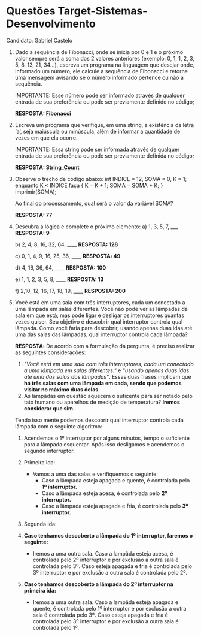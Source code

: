 # Questões Target-Sistemas-Desenvolvimento
Candidato: Gabriel Castelo

1. Dado a sequência de Fibonacci, onde se inicia por 0 e 1 e o próximo valor sempre será a soma dos 2 valores anteriores (exemplo: 0, 1, 1, 2, 3, 5, 8, 13, 21, 34...), escreva um programa na linguagem que desejar onde, informado um número, ele calcule a sequência de Fibonacci e retorne uma mensagem avisando se o número informado pertence ou não a sequência.

    IMPORTANTE: Esse número pode ser informado através de qualquer entrada de sua preferência ou pode ser previamente definido no código;

    **RESPOSTA: [Fibonacci](https://github.com/GabrielCastelo-31/Target-Sistemas-Desenvolvimento/blob/main/fibonacci.py])**

2. Escreva um programa que verifique, em uma string, a existência da letra ‘a’, seja maiúscula ou minúscula, além de informar a quantidade de vezes em que ela ocorre.

    IMPORTANTE: Essa string pode ser informada através de qualquer entrada de sua preferência ou pode ser previamente definida no código;

    **RESPOSTA: [String_Count](https://github.com/GabrielCastelo-31/Target-Sistemas-Desenvolvimento/blob/main/string_count.py)**

3. Observe o trecho de código abaixo: int INDICE = 12, SOMA = 0, K = 1; enquanto K < INDICE faça { K = K + 1; SOMA = SOMA + K; } imprimir(SOMA);

    Ao final do processamento, qual será o valor da variável SOMA?
   
    **RESPOSTA: 77**

5. Descubra a lógica e complete o próximo elemento:
    a) 1, 3, 5, 7, ___ **RESPOSTA: 9**

    b) 2, 4, 8, 16, 32, 64, ____ **RESPOSTA: 128**

    c) 0, 1, 4, 9, 16, 25, 36, ____ **RESPOSTA: 49**

    d) 4, 16, 36, 64, ____ **RESPOSTA: 100**

    e) 1, 1, 2, 3, 5, 8, ____ **RESPOSTA: 13**

    f) 2,10, 12, 16, 17, 18, 19, ____ **RESPOSTA: 200**


7. Você está em uma sala com três interruptores, cada um conectado a uma lâmpada em salas diferentes. Você não pode ver as lâmpadas da sala em que está, mas pode ligar e desligar os interruptores quantas vezes quiser. Seu objetivo é descobrir qual interruptor controla qual lâmpada. Como você faria para descobrir, usando apenas duas idas até uma das salas das lâmpadas, qual interruptor controla cada lâmpada?

     **RESPOSTA:**
     De acordo com a formulação da pergunta, é preciso realizar as seguintes considerações:
   1. _"Você está em uma sala com três interruptores, cada um conectado a uma lâmpada em salas diferentes."_ e _"usando apenas duas idas até uma das salas das lâmpadas"_. Essas duas frases implicam que **há três salas com uma lâmpada em cada, sendo que podemos visitar no máximo duas delas.**
   2. As lampâdas em questão aquecem o suficente para ser notado pelo tato humano ou aparelhos de medição de temperatura? **Iremos considerar que sim.**
  
   Tendo isso mente podemos descobrir qual interruptor controla cada lâmpada com o seguinte algoritmo:
   1. Acendemos o 1º interruptor por alguns minutos, tempo o suficiente para a lâmpada esquentar. Após isso desligamos e acendemos o segundo interruptor.
   2. Primeira Ida:
      - Vamos a uma das salas e verifiquemos o seguinte:
          - Caso a lâmpada esteja apagada e quente, é controlada pelo **1º interruptor.**
          -  Caso a lâmpada esteja acesa, é controlada pelo **2º interruptor.**
          -   Caso a lâmpada esteja apagada e fria, é controlada pelo **3º interruptor.**
    3. Segunda Ida:
      1. **Caso tenhamos descoberto a lâmpada do 1º interruptor, faremos o seguinte:**
        
            - Iremos a uma outra sala. Caso a lampâda esteja acesa, é controlada pelo 2º interruptor e por exclusão a outra sala é controlada pelo 3º. Caso esteja apagada e fria é controlada pelo 3º interruptor e por exclusão a outra sala é controlada pelo 2º.
        
      2. **Caso tenhamos descoberto a lâmpada do 2º interruptor na primeira ida:**
          
            - Iremos a uma outra sala.  Caso a lampâda esteja apagada e quente, é controlada pelo 1º interruptor e por exclusão a outra sala é controlada pelo 3º. Caso esteja apagada e fria  é controlada pelo 3º interruptor e por exclusão a outra sala é controlada pelo 1º.
